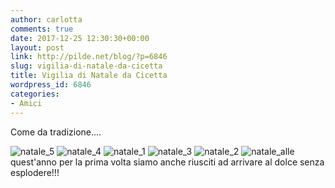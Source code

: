 ```yaml
---
author: carlotta
comments: true
date: 2017-12-25 12:30:30+00:00
layout: post
link: http://pilde.net/blog/?p=6846
slug: vigilia-di-natale-da-cicetta
title: Vigilia di Natale da Cicetta
wordpress_id: 6846
categories:
- Amici
---
```


Come da tradizione....

![natale_5](http://pilde.net/blog/wp-content/uploads/2018/02/natale_5.png) ![natale_4](http://pilde.net/blog/wp-content/uploads/2018/02/natale_4.png) ![natale_1](http://pilde.net/blog/wp-content/uploads/2017/12/natale_1.png) ![natale_3](http://pilde.net/blog/wp-content/uploads/2018/02/natale_3.png) ![natale_2](http://pilde.net/blog/wp-content/uploads/2017/12/natale_2.png) ![natale_all](http://pilde.net/blog/wp-content/uploads/2018/02/natale_all.png)e quest'anno per la prima volta siamo anche riusciti ad arrivare al dolce senza esplodere!!!
